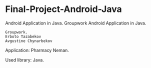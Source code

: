 # Final-Project-Android-Java
Android Application in Java. Groupwork
Android Application in Java.
~~~~~~~~~~~~~~~~~~~~~~~~~~~
Groupwork.
Erboto Tazabekov
Avgustine Chynarbekov
~~~~~~~~~~~~~~~~~~~~~~~~~~~
Application: Pharmacy Neman.

Used library: Java.
